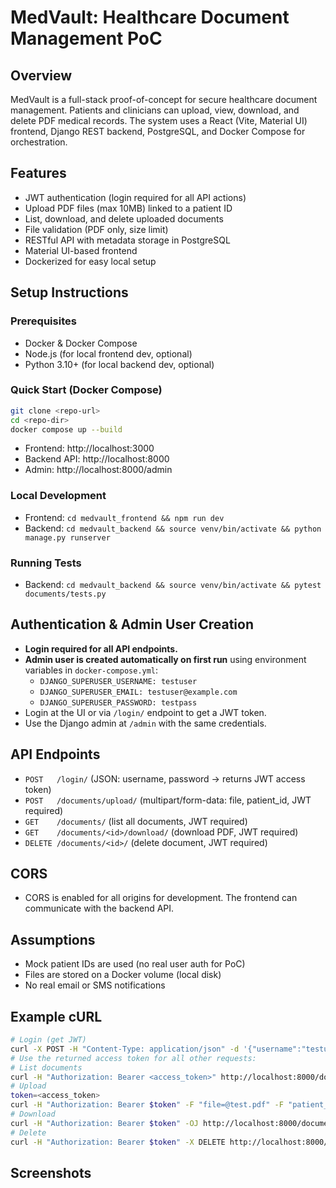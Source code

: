 # MedVault: Healthcare Document Management PoC

## Overview
MedVault is a full-stack proof-of-concept for secure healthcare document management. Patients and clinicians can upload, view, download, and delete PDF medical records. The system uses a React (Vite, Material UI) frontend, Django REST backend, PostgreSQL, and Docker Compose for orchestration.

## Features
- JWT authentication (login required for all API actions)
- Upload PDF files (max 10MB) linked to a patient ID
- List, download, and delete uploaded documents
- File validation (PDF only, size limit)
- RESTful API with metadata storage in PostgreSQL
- Material UI-based frontend
- Dockerized for easy local setup

## Setup Instructions

### Prerequisites
- Docker & Docker Compose
- Node.js (for local frontend dev, optional)
- Python 3.10+ (for local backend dev, optional)

### Quick Start (Docker Compose)
```sh
git clone <repo-url>
cd <repo-dir>
docker compose up --build
```
- Frontend: http://localhost:3000
- Backend API: http://localhost:8000
- Admin: http://localhost:8000/admin

### Local Development
- Frontend: `cd medvault_frontend && npm run dev`
- Backend: `cd medvault_backend && source venv/bin/activate && python manage.py runserver`

### Running Tests
- Backend: `cd medvault_backend && source venv/bin/activate && pytest documents/tests.py`

## Authentication & Admin User Creation
- **Login required for all API endpoints.**
- **Admin user is created automatically on first run** using environment variables in `docker-compose.yml`:
  - `DJANGO_SUPERUSER_USERNAME: testuser`
  - `DJANGO_SUPERUSER_EMAIL: testuser@example.com`
  - `DJANGO_SUPERUSER_PASSWORD: testpass`
- Login at the UI or via `/login/` endpoint to get a JWT token.
- Use the Django admin at `/admin` with the same credentials.

## API Endpoints
- `POST   /login/` (JSON: username, password → returns JWT access token)
- `POST   /documents/upload/` (multipart/form-data: file, patient_id, JWT required)
- `GET    /documents/` (list all documents, JWT required)
- `GET    /documents/<id>/download/` (download PDF, JWT required)
- `DELETE /documents/<id>/` (delete document, JWT required)

## CORS
- CORS is enabled for all origins for development. The frontend can communicate with the backend API.

## Assumptions
- Mock patient IDs are used (no real user auth for PoC)
- Files are stored on a Docker volume (local disk)
- No real email or SMS notifications

## Example cURL
```sh
# Login (get JWT)
curl -X POST -H "Content-Type: application/json" -d '{"username":"testuser","password":"testpass"}' http://localhost:8000/login/
# Use the returned access token for all other requests:
# List documents
curl -H "Authorization: Bearer <access_token>" http://localhost:8000/documents/
# Upload
token=<access_token>
curl -H "Authorization: Bearer $token" -F "file=@test.pdf" -F "patient_id=123" http://localhost:8000/documents/upload/
# Download
curl -H "Authorization: Bearer $token" -OJ http://localhost:8000/documents/1/download/
# Delete
curl -H "Authorization: Bearer $token" -X DELETE http://localhost:8000/documents/1/
```

## Screenshots

